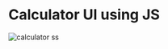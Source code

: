 # Calculator UI using JS
![calculator ss](https://user-images.githubusercontent.com/57357842/116992334-46ce0480-acef-11eb-8244-70fe3ef26d99.png)


